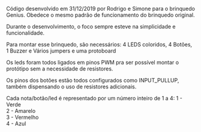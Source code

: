 
 Código desenvolvido em 31/12/2019 por Rodrigo e Simone para o brinquedo Genius.
 Obedece o mesmo padrão de funcionamento do brinquedo original.
  
 Durante o desenvolvimento, o foco sempre esteve na simplicidade e funcionalidade.
 
 Para montar esse brinquedo, são necessários: 
     4 LEDS coloridos, 
     4 Botões, 
     1 Buzzer e 
     Vários jumpers e uma protoboard
    
  Os leds foram todos ligados em pinos PWM pra ser possível montar o protótipo sem
  a necessidade de resistores.
  
  Os pinos dos botões estão todos configurados como INPUT_PULLUP, também dispensando o
  uso de resistores adicionais.
  
  Cada nota/botão/led é representado por um número inteiro de 1 a 4:
     1 - Verde   
     2 - Amarelo   
     3 - Vermelho   
     4 - Azul   
 



